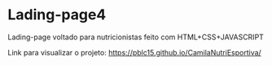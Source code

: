 # Lading-page4
Lading-page voltado para nutricionistas feito com HTML+CSS+JAVASCRIPT

Link para visualizar o projeto: https://pblc15.github.io/CamilaNutriEsportiva/

